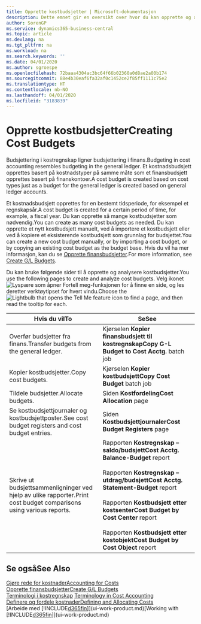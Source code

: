 ```yaml
---
title: Opprette kostbudsjetter | Microsoft-dokumentasjon
description: Dette emnet gir en oversikt over hvor du kan opprette og analysere kostbudsjetter.
author: SorenGP
ms.service: dynamics365-business-central
ms.topic: article
ms.devlang: na
ms.tgt_pltfrm: na
ms.workload: na
ms.search.keywords: ''
ms.date: 04/01/2020
ms.author: sgroespe
ms.openlocfilehash: 72baaa4304ac3bc64f66b02360a0d8ae2a00b174
ms.sourcegitcommit: 88e4b30eaf6fa32af0c1452ce2f85ff1111c75e2
ms.translationtype: HT
ms.contentlocale: nb-NO
ms.lasthandoff: 04/01/2020
ms.locfileid: "3183839"
---
```

# <a name="creating-cost-budgets"></a><span data-ttu-id="dbf41-103">Opprette kostbudsjetter</span><span class="sxs-lookup"><span data-stu-id="dbf41-103">Creating Cost Budgets</span></span>
<span data-ttu-id="dbf41-104">Budsjettering i kostregnskap ligner budsjettering i finans.</span><span class="sxs-lookup"><span data-stu-id="dbf41-104">Budgeting in cost accounting resembles budgeting in the general ledger.</span></span> <span data-ttu-id="dbf41-105">Et kostnadsbudsjett opprettes basert på kostnadstyper på samme måte som et finansbudsjett opprettes basert på finanskontoer.</span><span class="sxs-lookup"><span data-stu-id="dbf41-105">A cost budget is created based on cost types just as a budget for the general ledger is created based on general ledger accounts.</span></span>  

<span data-ttu-id="dbf41-106">Et kostnadsbudsjett opprettes for en bestemt tidsperiode, for eksempel et regnskapsår.</span><span class="sxs-lookup"><span data-stu-id="dbf41-106">A cost budget is created for a certain period of time, for example, a fiscal year.</span></span> <span data-ttu-id="dbf41-107">Du kan opprette så mange kostbudsjetter som nødvendig.</span><span class="sxs-lookup"><span data-stu-id="dbf41-107">You can create as many cost budgets as needed.</span></span> <span data-ttu-id="dbf41-108">Du kan opprette et nytt kostbudsjett manuelt, ved å importere et kostbudsjett eller ved å kopiere et eksisterende kostbudsjett som grunnlag for budsjettet.</span><span class="sxs-lookup"><span data-stu-id="dbf41-108">You can create a new cost budget manually, or by importing a cost budget, or by copying an existing cost budget as the budget base.</span></span> <span data-ttu-id="dbf41-109">Hvis du vil ha mer informasjon, kan du se [Opprette finansbudsjetter](finance-how-create-budgets.md).</span><span class="sxs-lookup"><span data-stu-id="dbf41-109">For more information, see [Create G/L Budgets](finance-how-create-budgets.md).</span></span>

<span data-ttu-id="dbf41-110">Du kan bruke følgende sider til å opprette og analysere kostbudsjetter.</span><span class="sxs-lookup"><span data-stu-id="dbf41-110">You use the following pages to create and analyze cost budgets.</span></span> <span data-ttu-id="dbf41-111">Velg ikonet ![Lyspære som åpner Fortell meg-funksjonen](media/ui-search/search_small.png "Fortell hva du vil gjøre") for å finne en side, og les deretter verktøytipset for hvert vindu.</span><span class="sxs-lookup"><span data-stu-id="dbf41-111">Choose the ![Lightbulb that opens the Tell Me feature](media/ui-search/search_small.png "Tell me what you want to do") icon to find a page, and then read the tooltip for each.</span></span>

|<span data-ttu-id="dbf41-112">Hvis du vil</span><span class="sxs-lookup"><span data-stu-id="dbf41-112">To</span></span>|<span data-ttu-id="dbf41-113">Se</span><span class="sxs-lookup"><span data-stu-id="dbf41-113">See</span></span>|  
|--------|---------|  
|<span data-ttu-id="dbf41-114">Overfør budsjetter fra finans.</span><span class="sxs-lookup"><span data-stu-id="dbf41-114">Transfer budgets from the general ledger.</span></span>|<span data-ttu-id="dbf41-115">Kjørselen **Kopier finansbudsjett til kostregnskap**</span><span class="sxs-lookup"><span data-stu-id="dbf41-115">**Copy G-L Budget to Cost Acctg.** batch job</span></span>|  
|<span data-ttu-id="dbf41-116">Kopier kostbudsjetter.</span><span class="sxs-lookup"><span data-stu-id="dbf41-116">Copy cost budgets.</span></span>|<span data-ttu-id="dbf41-117">Kjørselen **Kopier kostbudsjett**</span><span class="sxs-lookup"><span data-stu-id="dbf41-117">**Copy Cost Budget** batch job</span></span>|  
|<span data-ttu-id="dbf41-118">Tildele budsjetter.</span><span class="sxs-lookup"><span data-stu-id="dbf41-118">Allocate budgets.</span></span>|<span data-ttu-id="dbf41-119">Siden **Kostfordeling**</span><span class="sxs-lookup"><span data-stu-id="dbf41-119">**Cost Allocation** page</span></span>|  
|<span data-ttu-id="dbf41-120">Se kostbudsjettjournaler og kostbudsjettposter.</span><span class="sxs-lookup"><span data-stu-id="dbf41-120">See cost budget registers and cost budget entries.</span></span>|<span data-ttu-id="dbf41-121">Siden **Kostbudsjettjournaler**</span><span class="sxs-lookup"><span data-stu-id="dbf41-121">**Cost Budget Registers** page</span></span>|  
|<span data-ttu-id="dbf41-122">Skrive ut budsjettsammenligninger ved hjelp av ulike rapporter.</span><span class="sxs-lookup"><span data-stu-id="dbf41-122">Print cost budget comparisons using various reports.</span></span>|<span data-ttu-id="dbf41-123">Rapporten **Kostregnskap – saldo/budsjett**</span><span class="sxs-lookup"><span data-stu-id="dbf41-123">**Cost Acctg. Balance-Budget** report</span></span><br /><br /> <span data-ttu-id="dbf41-124">Rapporten **Kostregnskap – utdrag/budsjett**</span><span class="sxs-lookup"><span data-stu-id="dbf41-124">**Cost Acctg. Statement-Budget** report</span></span><br /><br /> <span data-ttu-id="dbf41-125">Rapporten **Kostbudsjett etter kostsenter**</span><span class="sxs-lookup"><span data-stu-id="dbf41-125">**Cost Budget by Cost Center** report</span></span><br /><br /> <span data-ttu-id="dbf41-126">Rapporten **Kostbudsjett etter kostobjekt**</span><span class="sxs-lookup"><span data-stu-id="dbf41-126">**Cost Budget by Cost Object** report</span></span>|  

## <a name="see-also"></a><span data-ttu-id="dbf41-127">Se også</span><span class="sxs-lookup"><span data-stu-id="dbf41-127">See Also</span></span>  
[<span data-ttu-id="dbf41-128">Gjøre rede for kostnader</span><span class="sxs-lookup"><span data-stu-id="dbf41-128">Accounting for Costs</span></span>](finance-manage-cost-accounting.md)  
[<span data-ttu-id="dbf41-129">Opprette finansbudsjetter</span><span class="sxs-lookup"><span data-stu-id="dbf41-129">Create G/L Budgets</span></span>](finance-how-create-budgets.md)  
<span data-ttu-id="dbf41-130">[Terminologi i kostregnskap](finance-terminology-in-cost-accounting.md) </span><span class="sxs-lookup"><span data-stu-id="dbf41-130">[Terminology in Cost Accounting](finance-terminology-in-cost-accounting.md) </span></span>  
[<span data-ttu-id="dbf41-131">Definere og fordele kostnader</span><span class="sxs-lookup"><span data-stu-id="dbf41-131">Defining and Allocating Costs</span></span>](finance-define-and-allocate-costs.md)  
<span data-ttu-id="dbf41-132">[Arbeide med [!INCLUDE[d365fin](includes/d365fin_md.md)]](ui-work-product.md)</span><span class="sxs-lookup"><span data-stu-id="dbf41-132">[Working with [!INCLUDE[d365fin](includes/d365fin_md.md)]](ui-work-product.md)</span></span>
